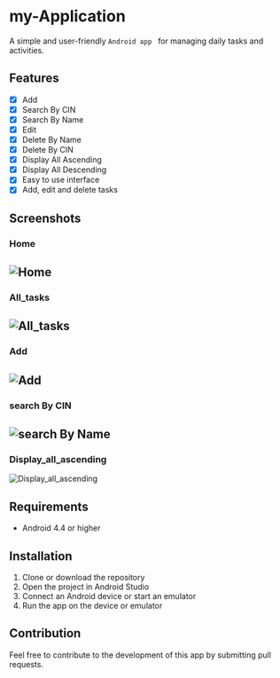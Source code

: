 # my-Application

A simple and user-friendly ```Android app ``` for managing daily tasks and activities.

## Features
- [x] Add
- [x] Search By CIN
- [x] Search By Name
- [x] Edit
- [x] Delete By Name
- [x] Delete By CIN
- [x] Display All Ascending
- [x] Display All Descending
- [x] Easy to use interface
- [x] Add, edit and delete tasks

## Screenshots
### Home

![Home](screenshots/Home.jpg "Home ")
---
### All_tasks
![All_tasks](screenshots/All_tasks.jpg "All_tasks ")
---
### Add
![Add](screenshots/Add.jpg "Add ")
---
### search By CIN
![search By Name](screenshots/searchByName.jpg "search By Name ")
---
### Display_all_ascending
![Display_all_ascending](screenshots/Display_all_ascending.jpg "Display_all_ascending ")



## Requirements
- Android 4.4 or higher

## Installation
1. Clone or download the repository
2. Open the project in Android Studio
3. Connect an Android device or start an emulator
4. Run the app on the device or emulator

## Contribution
Feel free to contribute to the development of this app by submitting pull requests.

